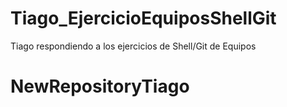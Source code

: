 # Tiago_EjercicioEquiposShellGit
Tiago respondiendo a los ejercicios de Shell/Git de Equipos
# NewRepositoryTiago
